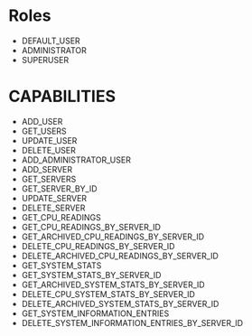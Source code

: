 # Roles

* DEFAULT_USER
* ADMINISTRATOR
* SUPERUSER

# CAPABILITIES

* ADD_USER
* GET_USERS
* UPDATE_USER
* DELETE_USER
* ADD_ADMINISTRATOR_USER
* ADD_SERVER
* GET_SERVERS
* GET_SERVER_BY_ID
* UPDATE_SERVER
* DELETE_SERVER
* GET_CPU_READINGS
* GET_CPU_READINGS_BY_SERVER_ID
* GET_ARCHIVED_CPU_READINGS_BY_SERVER_ID
* DELETE_CPU_READINGS_BY_SERVER_ID
* DELETE_ARCHIVED_CPU_READINGS_BY_SERVER_ID
* GET_SYSTEM_STATS
* GET_SYSTEM_STATS_BY_SERVER_ID
* GET_ARCHIVED_SYSTEM_STATS_BY_SERVER_ID
* DELETE_CPU_SYSTEM_STATS_BY_SERVER_ID
* DELETE_ARCHIVED_SYSTEM_STATS_BY_SERVER_ID
* GET_SYSTEM_INFORMATION_ENTRIES
* DELETE_SYSTEM_INFORMATION_ENTRIES_BY_SERVER_ID


